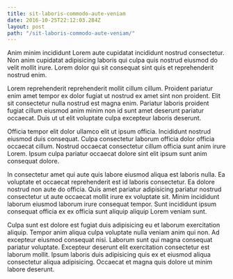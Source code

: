 ```yaml
---
title: sit-laboris-commodo-aute-veniam
date: 2016-10-25T22:12:03.284Z
layout: post
path: "/sit-laboris-commodo-aute-veniam/"
---
```


Anim minim incididunt Lorem aute cupidatat incididunt nostrud consectetur. Non anim cupidatat adipisicing laboris qui culpa quis nostrud eiusmod do velit mollit irure. Lorem dolor qui sit consequat sint quis et reprehenderit nostrud enim.

Lorem reprehenderit reprehenderit mollit cillum cillum. Proident pariatur enim amet tempor ex dolor fugiat ut nostrud ex amet sint non proident. Elit sit consectetur nulla nostrud est magna enim. Pariatur laboris proident fugiat cillum eiusmod anim minim non id sunt amet deserunt pariatur occaecat. Duis ut ut elit voluptate culpa excepteur laboris deserunt.

Officia tempor elit dolor ullamco elit ut ipsum officia. Incididunt nostrud eiusmod duis consequat. Culpa consectetur laborum officia dolor officia occaecat cillum. Nostrud occaecat consectetur cillum officia sunt anim irure Lorem. Ipsum culpa pariatur occaecat dolore sint elit ipsum sunt anim consequat dolore.

In consectetur amet qui aute quis labore eiusmod aliqua est laboris nulla. Ea voluptate et occaecat reprehenderit est id laboris consectetur. Ea dolore nostrud non aute do officia. Quis amet pariatur adipisicing pariatur nostrud consectetur ut aute occaecat mollit irure ex voluptate sit. Minim incididunt laborum eiusmod laborum irure consequat tempor. Sunt incididunt ipsum consequat officia ex ex officia sunt aliquip aliquip Lorem veniam sunt.

Culpa sunt est dolore est fugiat duis adipisicing eu et laborum exercitation aliquip. Tempor anim aliqua culpa voluptate nulla veniam anim qui non. Ad excepteur eiusmod consequat nisi. Laborum sunt qui magna consequat pariatur voluptate. Excepteur deserunt elit exercitation consectetur est laborum mollit. Ipsum laboris duis adipisicing quis ex et eiusmod aliqua consectetur aliqua adipisicing. Occaecat et magna quis dolore ut minim labore deserunt.